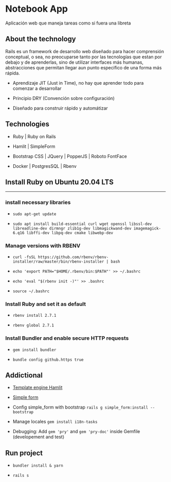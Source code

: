 # Notebook App

Aplicación web que maneja tareas como si fuera una libreta

## About the technology

Rails es un framework de desarrollo web diseñado para hacer comprensión conceptual, o sea, no preocuparse tanto por las tecnologías que estan por debajo y de aprenderlas, sino de utilizar interfaces más humanas, abstracciones que permitan llegar aun punto especifico de una forma más rápida.

- Aprendizaje JIT (Just in Time), no hay que aprender todo para 
comenzar a desarrollar

- Principio DRY (Convención sobre configuración)

- Diseñado para construir rápido y automátizar

## Technologies

- Ruby | Ruby on Rails

- Hamlit | SimpleForm

- Bootstrap CSS | JQuery | PopperJS | Roboto FontFace

- Docker | PostgresSQL | Rbenv

## Install Ruby on Ubuntu 20.04 LTS

---

### install necessary libraries

- `sudo apt-get update`

- `sudo apt install build-essential curl wget openssl libssl-dev libreadline-dev dirmngr zlib1g-dev libmagickwand-dev imagemagick-6.q16 libffi-dev libpq-dev cmake libwebp-dev`

### Manage versions with RBENV

- `curl -fsSL https://github.com/rbenv/rbenv-installer/raw/master/bin/rbenv-installer | bash`

- `echo 'export PATH="$HOME/.rbenv/bin:$PATH"' >> ~/.bashrc`

- `echo 'eval "$(rbenv init -)"' >> .bashrc`

- `source ~/.bashrc`

### Install Ruby and set it as default

- `rbenv install 2.7.1`

- `rbenv global 2.7.1`

### Install Bundler and enable secure HTTP requests

- `gem install bundler`

- `bundle config github.https true`

## Addictional

- [Template engine Hamlit](https://github.com/k0kubun/hamlit)

- [Simple form](https://github.com/heartcombo/simple_form)

- Config simple_form with bootstrap `rails g simple_form:install --bootstrap`

- Manage locales `gem install i18n-tasks`

- Debugging: Add `gem 'pry'` and `gem 'pry-doc'` inside Gemfile (developement and test)

## Run project

- `bundler install & yarn`

- `rails s`
